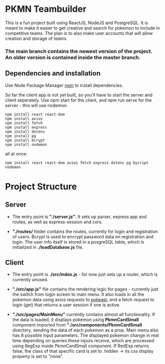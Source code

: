 # PKMN Teambuilder

This is a fun project built using ReactJS, NodeJS and PostgreSQL.
It is meant to make it easier to get creative and search for pokemon to include in competitive teams.
The plan is to also make user accounts that will allow creation and storage of teams.

### The main branch contains the newest version of the project. An older version is contained inside the master branch.

## Dependencies and installation

Use Node Package Manager [npm](https://www.npmjs.com/) to install dependencies.

So far the client app is not yet built, so you'll have to start the server and client seperately.
Use npm start for the client, and npm run serve for the server - this will use nodemon.

```
npm install react react-dom
npm install axios
npm install fetch
npm install express
npm install dotenv
npm install pg
npm install bcrypt
npm install nodemon
```
all at once:
```
npm install react react-dom axios fetch express dotenv pg bycript nodemon
```

# Project Structure

## Server
- The entry point is **"./server.js"**. It sets up parser, express app and routes, as well as express-session and cors.

- **"./routes/** folder contains the routes, currently for login and registration of users. Bcrypt is used to encrypt password data on registration and login. The user info itself is stored in a posgreSQL table, which is initialized in **./loadDatabase.js** file.

## Client
- The entry point is **./src/index.js** - for now just sets up a router, which is currently unused.

- **"./src/app.js"** file contains the rendering logic for pages - currently just the switch from login screen to main menu. It also loads in all the pokemon data using axios requests to [pokeapi](https://pokeapi.co/), and a fetch request to login (get) that returns a user session if one is active.

- **"./src/pages/MainMenu"** currently contains almost all functionality. If the data is loaded, it displays pokemon using **PkmnCardSmall** component imported from **"./src/components/PkmnCardSmall** directory, sending the data of each pokemon as a prop. Main menu also has 8 possible input parameters. The displayed pokemon change in real time depending on queries these inputs receive, which are processed using RegExp inside PkmnCardSmall component. If RedExp returns false, the class of that specific card is set to .hidden -> its css display property is set to "none".